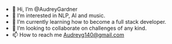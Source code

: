 - 👋 Hi, I’m @AudreyGardner
- 👀 I’m interested in NLP, AI and music.
- 🌱 I’m currently learning how to become a full stack developer.
- 💞️ I’m looking to collaborate on challenges of any kind.
- 📫 How to reach me Audreyg140@gmail.com

<!---
AudreyGardner/AudreyGardner is a ✨ special ✨ repository because its `README.md` (this file) appears on your GitHub profile.
You can click the Preview link to take a look at your changes.
--->

